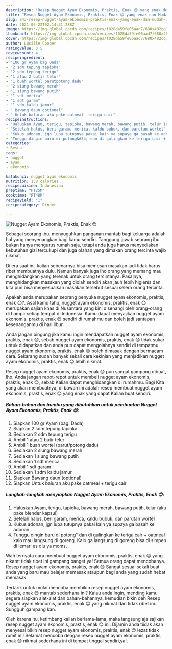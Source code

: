 ```yaml
---
description: "Resep Nugget Ayam Ekonomis, Praktis, Enak 😊 yang enak dan Mudah Dibuat"
title: "Resep Nugget Ayam Ekonomis, Praktis, Enak 😊 yang enak dan Mudah Dibuat"
slug: 843-resep-nugget-ayam-ekonomis-praktis-enak-yang-enak-dan-mudah-dibuat
date: 2021-06-22T02:14:31.288Z
image: https://img-global.cpcdn.com/recipes/f028da59fe06aad7/680x482cq70/nugget-ayam-ekonomis-praktis-enak-😊-foto-resep-utama.jpg
thumbnail: https://img-global.cpcdn.com/recipes/f028da59fe06aad7/680x482cq70/nugget-ayam-ekonomis-praktis-enak-😊-foto-resep-utama.jpg
cover: https://img-global.cpcdn.com/recipes/f028da59fe06aad7/680x482cq70/nugget-ayam-ekonomis-praktis-enak-😊-foto-resep-utama.jpg
author: Lucille Cooper
ratingvalue: 3.5
reviewcount: 4
recipeingredient:
- "100 gr Ayam bag Dada"
- "2 sdm tepung tapioka"
- "2 sdm tepung terigu"
- "1 atau 2 butir telur"
- "1 buah wortel parutpotong dadu"
- "2 siung bawang merah"
- "1 siung bawang putih"
- "1 sdt merica"
- "1 sdt garam"
- "1 sdm kaldu jamur"
- " Bawang daun optional"
- " Untuk baluran aku pake oatmeal  terigu cair"
recipeinstructions:
- "Haluskan Ayam, terigu, tapioka, bawang merah, bawang putih, telur (aku pake blender kapsul)"
- "Setelah halus, beri garam, merica, kaldu bubuk, dan parutan wortel"
- "Kukus adonan, jgn lupa tutupnya pakai kain ya supaya ga basah ke adonan."
- "Tunggu dingin baru di potong&#34; dan di gulingkan ke terigu cair + oatmeal kalo mau langsung di goreng. Kalo ga langsung di goreng bisa di simpen di lemari es dlu ya moms."
categories:
- Resep
tags:
- nugget
- ayam
- ekonomis

katakunci: nugget ayam ekonomis 
nutrition: 158 calories
recipecuisine: Indonesian
preptime: "PT25M"
cooktime: "PT48M"
recipeyield: "1"
recipecategory: Dinner

---
```



![Nugget Ayam Ekonomis, Praktis, Enak 😊](https://img-global.cpcdn.com/recipes/f028da59fe06aad7/680x482cq70/nugget-ayam-ekonomis-praktis-enak-😊-foto-resep-utama.jpg)

Sebagai seorang ibu, menyuguhkan panganan mantab bagi keluarga adalah hal yang menyenangkan bagi kamu sendiri. Tanggung jawab seorang ibu bukan hanya mengurus rumah saja, tetapi anda juga harus menyediakan kebutuhan gizi tercukupi dan juga olahan yang dimakan orang tercinta wajib nikmat.

Di era  saat ini, kalian sebenarnya bisa memesan masakan jadi tidak harus ribet membuatnya dulu. Namun banyak juga lho orang yang memang mau menghidangkan yang terenak untuk orang tercintanya. Pasalnya, menghidangkan masakan yang diolah sendiri akan jauh lebih higienis dan kita pun bisa menyesuaikan masakan tersebut sesuai selera orang tercinta. 



Apakah anda merupakan seorang penyuka nugget ayam ekonomis, praktis, enak 😊?. Asal kamu tahu, nugget ayam ekonomis, praktis, enak 😊 merupakan sajian khas di Nusantara yang kini disenangi oleh orang-orang di hampir setiap tempat di Indonesia. Kamu dapat menyajikan nugget ayam ekonomis, praktis, enak 😊 sendiri di rumahmu dan boleh jadi santapan kesenanganmu di hari libur.

Anda jangan bingung jika kamu ingin mendapatkan nugget ayam ekonomis, praktis, enak 😊, sebab nugget ayam ekonomis, praktis, enak 😊 tidak sukar untuk didapatkan dan anda pun dapat mengolahnya sendiri di tempatmu. nugget ayam ekonomis, praktis, enak 😊 boleh dimasak dengan bermacam cara. Sekarang sudah banyak sekali cara kekinian yang menjadikan nugget ayam ekonomis, praktis, enak 😊 lebih nikmat.

Resep nugget ayam ekonomis, praktis, enak 😊 pun sangat gampang dibuat, lho. Anda jangan repot-repot untuk membeli nugget ayam ekonomis, praktis, enak 😊, sebab Kalian dapat menghidangkan di rumahmu. Bagi Kita yang akan membuatnya, di bawah ini adalah resep membuat nugget ayam ekonomis, praktis, enak 😊 yang enak yang dapat Kalian buat sendiri.

<!--inarticleads1-->

##### Bahan-bahan dan bumbu yang dibutuhkan untuk pembuatan Nugget Ayam Ekonomis, Praktis, Enak 😊:

1. Siapkan 100 gr Ayam (bag. Dada)
1. Siapkan 2 sdm tepung tapioka
1. Sediakan 2 sdm tepung terigu
1. Ambil 1 atau 2 butir telur
1. Ambil 1 buah wortel (parut/potong dadu)
1. Sediakan 2 siung bawang merah
1. Sediakan 1 siung bawang putih
1. Sediakan 1 sdt merica
1. Ambil 1 sdt garam
1. Sediakan 1 sdm kaldu jamur
1. Siapkan  Bawang daun (optional)
1. Siapkan  Untuk baluran aku pake oatmeal + terigu cair




<!--inarticleads2-->

##### Langkah-langkah menyiapkan Nugget Ayam Ekonomis, Praktis, Enak 😊:

1. Haluskan Ayam, terigu, tapioka, bawang merah, bawang putih, telur (aku pake blender kapsul)
1. Setelah halus, beri garam, merica, kaldu bubuk, dan parutan wortel
1. Kukus adonan, jgn lupa tutupnya pakai kain ya supaya ga basah ke adonan.
1. Tunggu dingin baru di potong&#34; dan di gulingkan ke terigu cair + oatmeal kalo mau langsung di goreng. Kalo ga langsung di goreng bisa di simpen di lemari es dlu ya moms.




Wah ternyata cara membuat nugget ayam ekonomis, praktis, enak 😊 yang nikamt tidak ribet ini gampang banget ya! Semua orang dapat mencobanya. Resep nugget ayam ekonomis, praktis, enak 😊 Sangat sesuai sekali buat anda yang baru mau belajar memasak ataupun bagi anda yang sudah hebat memasak.

Tertarik untuk mulai mencoba membikin resep nugget ayam ekonomis, praktis, enak 😊 mantab sederhana ini? Kalau anda ingin, mending kamu segera siapkan alat-alat dan bahan-bahannya, kemudian bikin deh Resep nugget ayam ekonomis, praktis, enak 😊 yang nikmat dan tidak ribet ini. Sungguh gampang kan. 

Oleh karena itu, ketimbang kalian berlama-lama, maka langsung aja sajikan resep nugget ayam ekonomis, praktis, enak 😊 ini. Dijamin anda tiidak akan menyesal bikin resep nugget ayam ekonomis, praktis, enak 😊 lezat tidak rumit ini! Selamat mencoba dengan resep nugget ayam ekonomis, praktis, enak 😊 nikmat sederhana ini di tempat tinggal sendiri,ya!.

